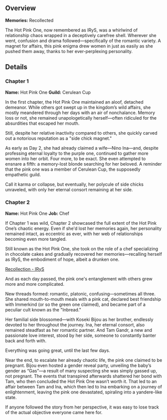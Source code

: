 <!-- title: Hot Pink One / IRyS -->
<!-- quote: You were always my backup plan -->
<!-- chapter: -1 -->
<!-- images: (The Hot Pink One's Chapter 1 Profile), (The Hot Pink One activating her Revelation), (The Hot Pink One in "Start Again"), (The Hot Pink One's Chapter 2 Profile), (The Hot Pink One's Tarot Card), (Recollection of IRyS), (IRyS in Chapter 2's Ending) -->
<!-- model: false -->

## Overview

**Memories:** Recollected

The Hot Pink One, now remembered as IRyS, was a whirlwind of relationship chaos wrapped in a deceptively carefree shell. Wherever she went, confusion and drama followed—specifically of the romantic variety. A magnet for affairs, this pink enigma drew women in just as easily as she pushed them away, thanks to her ever-perplexing personality.

## Details

### Chapter 1

**Name:** Hot Pink One
**Guild:** Cerulean Cup

In the first chapter, the Hot Pink One maintained an aloof, detached demeanor. While others got swept up in the kingdom’s wild affairs, she mostly meandered through her days with an air of nonchalance. Memory loss or not, she remained unapologetically herself—often ridiculed for the absurdities that escaped her mouth.

Still, despite her relative inactivity compared to others, she quickly carved out a notorious reputation as a "side chick magnet."

As early as Day 2, she had already claimed a wife—Nino Ina—and, despite professing eternal loyalty to the purple one, continued to gather more women into her orbit. Four more, to be exact. She even attempted to ensnare a fifth: a memory-lost blonde searching for her beloved. A reminder that the pink one was a member of Cerulean Cup, the supposedly empathetic guild.

Call it karma or collapse, but eventually, her polycule of side chicks unraveled, with only her eternal consort remaining at her side.

### Chapter 2

**Name:** Hot Pink One
**Job:** Chef

If Chapter 1 was wild, Chapter 2 showcased the full extent of the Hot Pink One’s chaotic energy. Even if she'd lost her memories again, her personality remained intact, as eccentric as ever, with her web of relationships becoming even more tangled.

Still known as the Hot Pink One, she took on the role of a chef specializing in chocolate cakes and gradually recovered her memories—recalling herself as IRyS, the embodiment of hope, albeit a drunken one.

[Recollection - IRyS](#embed:https://www.youtube.com/watch?v=5uaWaQg4pnM)

And as each day passed, the pink one's entanglement with others grew more and more complicated.

New threads formed: romantic, platonic, confusing—sometimes all three. She shared mouth-to-mouth meals with a pink cat, declared best friendship with Immerkind (or so the green one claimed), and became part of a peculiar cult known as the "Inbread."

Her familial side blossomed—with Koseki Bijou as her brother, endlessly devoted to her throughout the journey. Ina, her eternal consort, also remained steadfast as her romantic partner. And Tam Gandr, a new and passionate love interest, stood by her side, someone to constantly banter back and forth with.

Everything was going great, until the last few days.

Near the end, to escalate her already chaotic life, the pink one claimed to be pregnant. Bijou even hosted a gender reveal party, unveiling the baby’s gender as “Gas”—a result of many suspecting she was simply gassed up, not pregnant. The events that transpired afterwards shattered her bond with Tam, who then concluded the Hot Pink One wasn’t worth it. That led to an affair between Tam and Ina, which then led to Ina embarking on a journey of enlightenment, leaving the pink one devastated, spiraling into a yandere-like state.

If anyone followed the story from her perspective, it was easy to lose track of the actual objective everyone came here for.
